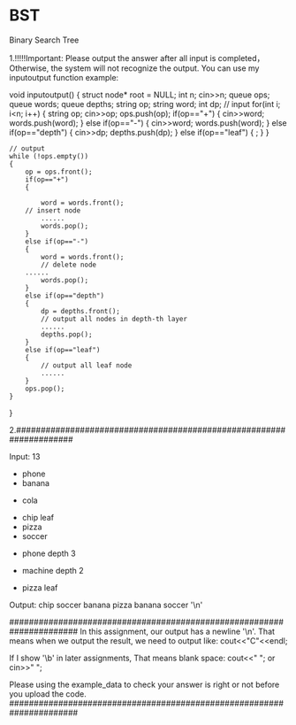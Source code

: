 # BST
 Binary Search Tree

1.!!!!!Important:
Please output the answer after all input is completed， 
Otherwise, the system will not recognize the output.
You can use my inputoutput function example:

void inputoutput()
{
    struct node* root = NULL;
    int n;
    cin>>n;
    queue<string> ops;
    queue<string> words;
    queue<int> depths;
    string op;
    string word;
    int dp;
    // input
     for(int i; i<n; i++)
    {
        string op;
        cin>>op;
        ops.push(op);
        if(op=="+")
        {
            cin>>word;
            words.push(word);
        }
        else if(op=="-")
        {
            cin>>word;
            words.push(word);
        }
        else if(op=="depth")
        {
            cin>>dp;
            depths.push(dp);
        }
        else if(op=="leaf")
        {
            ;
        }
    }

    // output
    while (!ops.empty())
    {
        op = ops.front();
        if(op=="+")
        {

            word = words.front();
	    // insert node
            ......
            words.pop();
        }
        else if(op=="-")
        {
            word = words.front();
            // delete node
	    ......
            words.pop();
        }
        else if(op=="depth")
        {
            dp = depths.front();
            // output all nodes in depth-th layer
            ......
            depths.pop();
        }
        else if(op=="leaf")
        {
            // output all leaf node
            ......
        }
        ops.pop();
    }
}

2.####################################################################

Input:
13
+ phone 
+ banana 
- cola 
+ chip 
leaf 
+ pizza 
+ soccer 
- phone 
depth 3 
+ machine 
depth 2 
- pizza 
leaf 

Output:
chip 
soccer 
banana pizza 
banana soccer 
'\n'

######################################################################
In this assignment, our output has a newline '\n'.
That means when we output the result, we need to output like:
cout<<"C"<<endl;

If I show '\b' in later assignments,
That means blank space:
cout<<" "; or cin>>" ";

Please using the example_data to check your answer is right or not 
before you upload the code.
######################################################################
